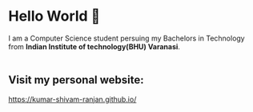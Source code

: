 # Hello World 👋

I am a Computer Science student persuing my Bachelors in Technology from __Indian Institute of technology(BHU) Varanasi__.<br>
<br>
## Visit my personal website:

https://kumar-shivam-ranjan.github.io/
